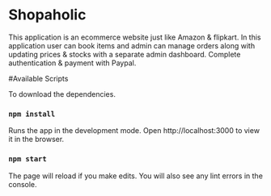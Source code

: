 # Shopaholic

This application is an ecommerce website just like Amazon & flipkart.
In this application user can book items and admin can manage orders along with updating prices & stocks with a separate admin dashboard.
Complete authentication & payment with Paypal. 


#Available Scripts

To download the dependencies.
### `npm install`

Runs the app in the development mode.
Open http://localhost:3000 to view it in the browser.

### `npm start`
The page will reload if you make edits.
You will also see any lint errors in the console.
